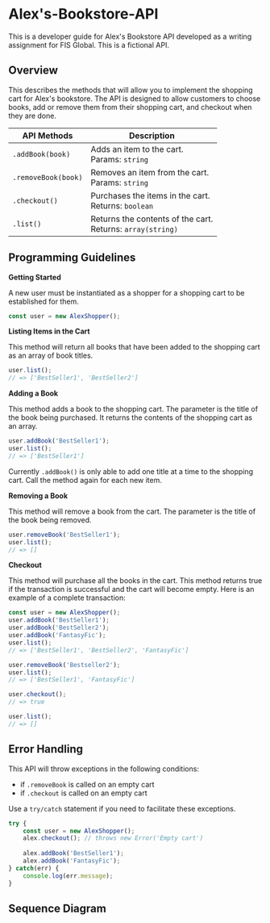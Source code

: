 # Alex's-Bookstore-API
This is a developer guide for Alex's Bookstore API developed as a writing assignment for FIS Global. This is a fictional API. 

## Overview
This describes the methods that will allow you to implement the shopping cart for Alex's bookstore. The API is designed to allow customers to choose books, add or remove them from their shopping cart, and checkout when they are done. 

API Methods | Description
--- | ---
`.addBook(book)` | Adds an item to the cart. <br> Params: `string`
`.removeBook(book)` | Removes an item from the cart. <br> Params: `string`
`.checkout()` | Purchases the items in the cart. <br> Returns: `boolean`
`.list()` | Returns the contents of the cart. <br> Returns: `array(string)` 

## Programming Guidelines
**Getting Started**

A new user must be instantiated as a shopper for a shopping cart to be established for them.
```javascript
const user = new AlexShopper();
```
**Listing Items in the Cart**

This method will return all books that have been added to the shopping cart as an array of book titles.
```javascript
user.list();
// => ['BestSeller1', 'BestSeller2']
```

**Adding a Book**

This method adds a book to the shopping cart. The parameter is the title of the book being purchased. It returns the contents of the shopping cart as an array.
```javascript
user.addBook('BestSeller1');
user.list();
// => ['BestSeller1']
```
Currently `.addBook()` is only able to add one title at a time to the shopping cart. Call the method again for each new item.

**Removing a Book**

This method will remove a book from the cart. The parameter is the title of the book being removed.
```javascript
user.removeBook('BestSeller1');
user.list();
// => []
```

**Checkout**

This method will purchase all the books in the cart. This method returns true if the transaction is successful and the cart will become empty. Here is an example of a complete transaction:
```javascript
const user = new AlexShopper();
user.addBook('BestSeller1');
user.addBook('BestSeller2');
user.addBook('FantasyFic');
user.list();
// => ['BestSeller1', 'BestSeller2', 'FantasyFic']

user.removeBook('Bestseller2');
user.list();
// => ['BestSeller1', 'FantasyFic']

user.checkout();
// => true

user.list();
// => []
```
## Error Handling
This API will throw exceptions in the following conditions:

 * if `.removeBook` is called on an empty cart
 * if `.checkout` is called on an empty cart
 
Use a `try/catch` statement if you need to facilitate these exceptions. 

```javascript
try {
	const user = new AlexShopper();
	alex.checkout(); // throws new Error('Empty cart')
	
	alex.addBook('BestSeller1');
	alex.addBook('FantasyFic');
} catch(err) {
	console.log(err.message);
}
```
## Sequence Diagram
